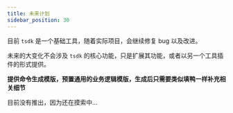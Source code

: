 ```yaml
---
title: 未来计划
sidebar_position: 30
---
```


目前 `tsdk` 是一个基础工具，随着实际项目，会继续修复 bug 以及改进。

未来的大变化不会涉及 `tsdk` 的核心功能，只是扩展其功能，或者以另一个工具插件的形式提供。


**提供命令生成模版，预置通用的业务逻辑模版，生成后只需要类似填鸭一样补充相关细节**


目前没有推出，因为还在摸索中...